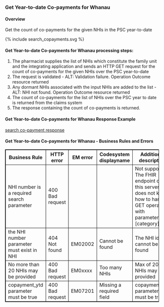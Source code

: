 

### Get Year-to-date Co-payments for Whanau

#### Overview

Get the count of co-payments for the given NHIs in the PSC year-to-date
<div>
{% include search_copayments.svg %}
</div>



####  Get Year-to-date Co-payments for Whanau processing steps:

1. The pharmacist supplies the list of NHIs which constitute the family unit and the integrating application and sends an HTTP GET request for the count of co-payments for the given NHIs over the PSC year-to-date
2. The request is validated - ALT: Validation failure. Operation Outcome resource returned
3. Any dormant NHIs associated with the input NHIs are added to the list - ALT: NHI not found. Operation Outcome resource returned
4. The count of co-payments for the list of NHIs over the PSC year to date is returned from the claims system <br />
5. The response containing the count of co-payments is returned.



####  Get  Year-to-date Co-payments for Whanau Response Example 
[search co-payment response](Bundle-MD11223344.json.html)


<h4>Get  Year-to-date Co-payments for Whanau - Business Rules and Errors</h4>
<table>
<style>
table, th, td {
  border: 1px solid black;
  border-collapse: collapse;
}
</style>
<tr><th> Business Rule </th>

<th> HTTP error </th>
<th> EM error </th>
<th> Codesystem displayname </th>
<th> Additional description </th>
</tr>

<tr><td> NHI number is a required search parameter </td>
<td> 400 Bad request </td>
<td>  </td>
<td> </td>
<td> Not supported. The FHIR endpoint on this server does not know how to handle GET operation with parameters [category] </td></tr>

<tr><td> the NHI number parameter must exist in NHI </td>
<td> 404 Not found </td>
<td> EM02002 </td>
<td> Cannot be found </td>
<td> The NHI id cannot be found  </td></tr>

<tr><td> No more than 20 NHIs may be provided </td>
<td> 400 Bad request  </td>
<td> EM0xxxx </td>
<td> Too many NHIs  </td>
<td> Max of 20 NHIs may be provided</td></tr>

<tr><td>copayment_ytd parameter must be true</td>
<td> 400 Bad request </td>
<td> EM07201 </td>
<td> Missing a required field </td>
<td> copayment_ytd parameter must be true</td></tr> 
</table>
